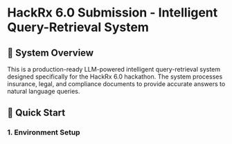 # HackRx 6.0 Submission - Intelligent Query-Retrieval System

## 🎯 System Overview

This is a production-ready LLM-powered intelligent query-retrieval system designed specifically for the HackRx 6.0 hackathon. The system processes insurance, legal, and compliance documents to provide accurate answers to natural language queries.

## 🚀 Quick Start

### 1. Environment Setup
